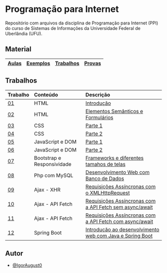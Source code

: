 # Programação para Internet

Repositório com arquivos da disciplina de Programação para Internet (PPI) do curso de Sistemas de Informações da Universidade Federal de Uberlândia (UFU).

## Material

| [Aulas](https://igoraugusto.me/PPI/files/aulas/) | [Exemplos](https://igoraugusto.me/PPI/files/exemplos/) | [Trabalhos](https://igoraugusto.me/PPI/files/trabalhos/) | [Provas](https://igoraugusto.me/PPI/files/provas/) |
| :---------- | :--------- | :--------- | :--------- |

## Trabalhos

| Trabalho   | Conteúdo |  Descrição |
| :---------- | :--------- | :--------- |
| [01](https://igoraugusto.me/PPI/trabalho01/) | HTML |  [Introdução](https://igoraugusto.me/PPI/files/trabalhos/Trabalho01-HTML-Introducao.pdf) |
| [02](https://igoraugusto.me/PPI/trabalho02/) | HTML | [Elementos Semânticos e Formulários](https://igoraugusto.me/PPI/files/trabalhos/Trabalho02-HTML-layout-forms.pdf)  |
| [03](https://igoraugusto.me/PPI/trabalho03/) | CSS  | [Parte 1](https://igoraugusto.me/PPI/files/trabalhos/Trabalho03-CSS-Parte1.pdf) |
| [04](https://igoraugusto.me/PPI/trabalho04/) | CSS  | [Parte 2](https://igoraugusto.me/PPI/files/trabalhos/Trabalho04-CSS-Parte2.pdf) |
| [05](https://igoraugusto.me/PPI/trabalho05/) | JavaScript e DOM | [Parte 1](https://igoraugusto.me/PPI/files/trabalhos/Trabalho05-JavaScript-Parte1.pdf) |
| [06](https://igoraugusto.me/PPI/trabalho06/) | JavaScript e DOM | [Parte 2](https://igoraugusto.me/PPI/files/trabalhos/Trabalho06-JavaScript-Parte2.pdf) |
| [07](https://igoraugusto.me/PPI/trabalho07/) | Bootstrap e Responsividade | [Frameworks e diferentes tamahos de telas](https://igoraugusto.me/PPI/files/trabalhos/Trabalho07-Bootstrap-Responsividade.pdf) |
| [08](https://igoraugusto.me/PPI/trabalho08/) |  Php com MySQL | [Desenvolvimento Web com Banco de Dados](https://igoraugusto.me/PPI/files/trabalhos/Trabalho08-WebDinamica-MySQL.pdf) |
| [09](https://igoraugusto.me/PPI/trabalho09/) |  Ajax - XHR | [Requisições Assíncronas com o XMLHttpRequest](https://igoraugusto.me/PPI/files/trabalhos/Trabalho09-Ajax-XHR.pdf) |
| [10](https://igoraugusto.me/PPI/trabalho10/) |  Ajax - API Fetch | [Requisições Assíncronas com a API Fetch sem async/await](https://igoraugusto.me/PPI/files/trabalhos/Trabalho10-Ajax-Fetch.pdf) |
| [11](https://igoraugusto.me/PPI/trabalho11/) |  Ajax - API Fetch | [Requisições Assíncronas com a API Fetch com async/await](https://igoraugusto.me/PPI/files/trabalhos/Trabalho11-Fetch-Await-Sessao.pdf) |
| [12](https://github.com/IgorAugust0/PPI/tree/main/trabalho12/demo/src/main) |  Spring Boot | [Introdução ao desenvolvimento web com Java e Spring Boot](https://igoraugusto.me/PPI/files/trabalhos/Trabalho12-Intro-Spring.pdf) |

## Autor

- [@IgorAugust0](https://github.com/IgorAugust0)
